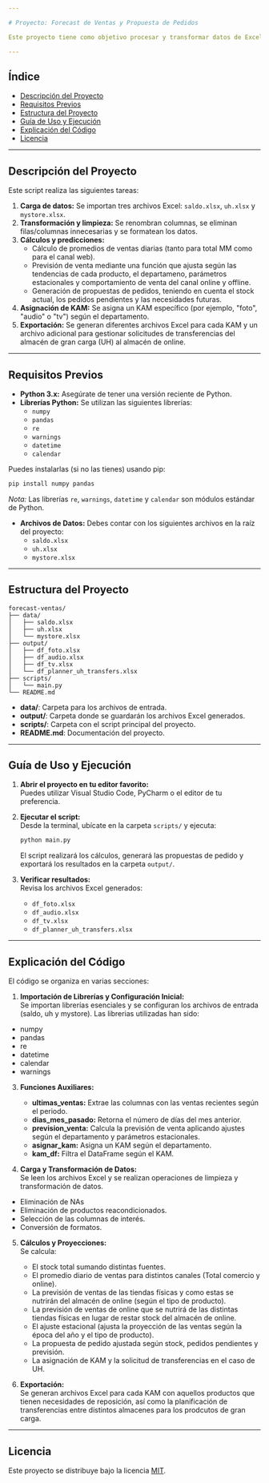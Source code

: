 ```yaml
---

# Proyecto: Forecast de Ventas y Propuesta de Pedidos

Este proyecto tiene como objetivo procesar y transformar datos de Excel provenientes de diferentes fuentes (saldo, UH, MyStore) para calcular proyecciones de ventas y generar propuestas de pedidos. Se realizan diversas operaciones como el cálculo de promedios diarios, ajuste de ventas según el canal web y MyStore (reservas desde offline al stock de online), asignación de KAM (Key Account Manager) según departamentos y exportación de resultados en archivos Excel para cada segmento.

---
```


## Índice

- [Descripción del Proyecto](#descripción-del-proyecto)
- [Requisitos Previos](#requisitos-previos)
- [Estructura del Proyecto](#estructura-del-proyecto)
- [Guía de Uso y Ejecución](#guía-de-uso-y-ejecución)
- [Explicación del Código](#explicación-del-código)
- [Licencia](#licencia)

---

## Descripción del Proyecto

Este script realiza las siguientes tareas:

1. **Carga de datos:** Se importan tres archivos Excel: `saldo.xlsx`, `uh.xlsx` y `mystore.xlsx`.
2. **Transformación y limpieza:** Se renombran columnas, se eliminan filas/columnas innecesarias y se formatean los datos.
3. **Cálculos y predicciones:**
   - Cálculo de promedios de ventas diarias (tanto para total MM como para el canal web).
   - Previsión de venta mediante una función que ajusta según las tendencias de cada producto, el departameno, parámetros estacionales y comportamiento de venta del canal online y offline.
   - Generación de propuestas de pedidos, teniendo en cuenta el stock actual, los pedidos pendientes y las necesidades futuras.
4. **Asignación de KAM:** Se asigna un KAM específico (por ejemplo, "foto", "audio" o "tv") según el departamento.
5. **Exportación:** Se generan diferentes archivos Excel para cada KAM y un archivo adicional para gestionar solicitudes de transferencias del almacén de gran carga (UH) al almacén de online.

---

## Requisitos Previos

- **Python 3.x:** Asegúrate de tener una versión reciente de Python.
- **Librerías Python:** Se utilizan las siguientes librerías:
  - `numpy`
  - `pandas`
  - `re`
  - `warnings`
  - `datetime`
  - `calendar`

Puedes instalarlas (si no las tienes) usando pip:

```bash
pip install numpy pandas
```

*Nota:* Las librerías `re`, `warnings`, `datetime` y `calendar` son módulos estándar de Python.

- **Archivos de Datos:** Debes contar con los siguientes archivos en la raíz del proyecto:
  - `saldo.xlsx`
  - `uh.xlsx`
  - `mystore.xlsx`

---

## Estructura del Proyecto

```
forecast-ventas/
├── data/
│   ├── saldo.xlsx
│   ├── uh.xlsx
│   └── mystore.xlsx
├── output/
│   ├── df_foto.xlsx
│   ├── df_audio.xlsx
│   ├── df_tv.xlsx
│   └── df_planner_uh_transfers.xlsx
├── scripts/
│   └── main.py
└── README.md
```

- **data/**: Carpeta para los archivos de entrada.
- **output/**: Carpeta donde se guardarán los archivos Excel generados.
- **scripts/**: Carpeta con el script principal del proyecto.
- **README.md**: Documentación del proyecto.

---

## Guía de Uso y Ejecución

1. **Abrir el proyecto en tu editor favorito:**  
   Puedes utilizar Visual Studio Code, PyCharm o el editor de tu preferencia.

2. **Ejecutar el script:**  
   Desde la terminal, ubícate en la carpeta `scripts/` y ejecuta:

   ```bash
   python main.py
   ```

   El script realizará los cálculos, generará las propuestas de pedido y exportará los resultados en la carpeta `output/`.

3. **Verificar resultados:**  
   Revisa los archivos Excel generados:
   - `df_foto.xlsx`
   - `df_audio.xlsx`
   - `df_tv.xlsx`
   - `df_planner_uh_transfers.xlsx`

---

## Explicación del Código

El código se organiza en varias secciones:

1. **Importación de Librerías y Configuración Inicial:**  
   Se importan librerías esenciales y se configuran los archivos de entrada (saldo, uh y mystore).
   Las librerias utilizadas han sido:
- numpy
- pandas
- re
- datetime
- calendar
- warnings

3. **Funciones Auxiliares:**
   - **ultimas_ventas:** Extrae las columnas con las ventas recientes según el periodo.
   - **dias_mes_pasado:** Retorna el número de días del mes anterior.
   - **prevision_venta:** Calcula la previsión de venta aplicando ajustes según el departamento y parámetros estacionales.
   - **asignar_kam:** Asigna un KAM según el departamento.
   - **kam_df:** Filtra el DataFrame según el KAM.

4. **Carga y Transformación de Datos:**  
   Se leen los archivos Excel y se realizan operaciones de limpieza y transformación de datos.
  - Eliminación de NAs
  - Eliminación de productos reacondicionados.
  - Selección de las columnas de interés.
  - Conversión de formatos.

5. **Cálculos y Proyecciones:**  
   Se calcula:
   - El stock total sumando distintas fuentes.
   - El promedio diario de ventas para distintos canales (Total comercio y online).
   - La previsión de ventas de las tiendas físicas y como estas se nutrirán del almacén de online (según el tipo de producto).
   - La previsión de ventas de online que se nutrirá de las distintas tiendas físicas en lugar de restar stock del almacén de online.
   - El ajuste estacional (ajusta la proyección de las ventas según la época del año y el tipo de producto).
   - La propuesta de pedido ajustada según stock, pedidos pendientes y previsión.
   - La asignación de KAM y la solicitud de transferencias en el caso de UH.

6. **Exportación:**  
   Se generan archivos Excel para cada KAM con aquellos productos que tienen necesidades de reposición, así como la planificación de transferencias entre distintos almacenes para los prodcutos de gran carga.

---


## Licencia

Este proyecto se distribuye bajo la licencia [MIT](license.txt).  
